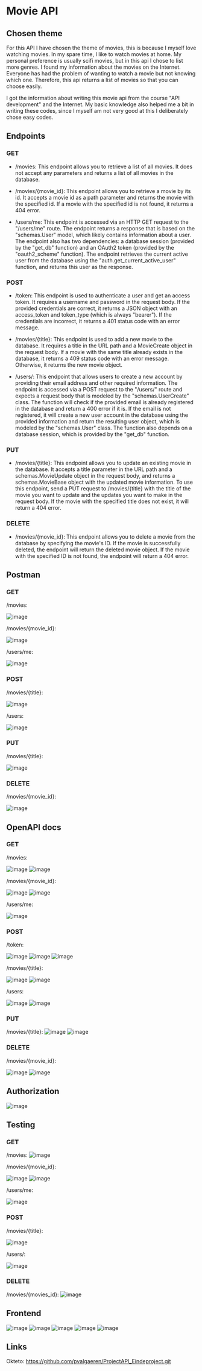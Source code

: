 # Movie API

## Chosen theme
For this API I have chosen the theme of movies, this is because I myself love watching movies.
In my spare time, I like to watch movies at home. My personal preference is usually scifi movies, but in this api I chose to list more genres. 
I found my information about the movies on the Internet. 
Everyone has had the problem of wanting to watch a movie but not knowing which one. 
Therefore, this api returns a list of movies so that you can choose easily. 

I got the information about writing this movie api from the course "API development" and the Internet. My basic knowledge also helped me a bit in writing these codes, since I myself am not very good at this I deliberately chose easy codes. 

## Endpoints
### GET
- /movies: This endpoint allows you to retrieve a list of all movies. It does not accept any parameters and returns a list of all movies in the database.

- /movies/{movie_id}: This endpoint allows you to retrieve a movie by its id. It accepts a movie id as a path parameter and returns the movie with the specified id. If a movie with the specified id is not found, it returns a 404 error.

- /users/me: This endpoint is accessed via an HTTP GET request to the "/users/me" route. The endpoint returns a response that is based on the "schemas.User" model, which likely contains information about a user. The endpoint also has two dependencies: a database session (provided by the "get_db" function) and an OAuth2 token (provided by the "oauth2_scheme" function). The endpoint retrieves the current active user from the database using the "auth.get_current_active_user" function, and returns this user as the response.

### POST
- /token: This endpoint is used to authenticate a user and get an access token. It requires a username and password in the request body. If the provided credentials are correct, it returns a JSON object with an access_token and token_type (which is always "bearer"). If the credentials are incorrect, it returns a 401 status code with an error message.

- /movies/{title}: This endpoint is used to add a new movie to the database. It requires a title in the URL path and a MovieCreate object in the request body. If a movie with the same title already exists in the database, it returns a 409 status code with an error message. Otherwise, it returns the new movie object.

- /users/: This endpoint that allows users to create a new account by providing their email address and other required information. The endpoint is accessed via a POST request to the "/users/" route and expects a request body that is modeled by the "schemas.UserCreate" class. The function will check if the provided email is already registered in the database and return a 400 error if it is. If the email is not registered, it will create a new user account in the database using the provided information and return the resulting user object, which is modeled by the "schemas.User" class. The function also depends on a database session, which is provided by the "get_db" function.

### PUT
- /movies/{title}: This endpoint allows you to update an existing movie in the database. It accepts a title parameter in the URL path and a schemas.MovieUpdate object in the request body, and returns a schemas.MovieBase object with the updated movie information. To use this endpoint, send a PUT request to /movies/{title} with the title of the movie you want to update and the updates you want to make in the request body. If the movie with the specified title does not exist, it will return a 404 error.

### DELETE
- /movies/{movie_id}: This endpoint allows you to delete a movie from the database by specifying the movie's ID. If the movie is successfully deleted, the endpoint will return the deleted movie object. If the movie with the specified ID is not found, the endpoint will return a 404 error.


## Postman
### GET
/movies:

![image](https://user-images.githubusercontent.com/91118410/211191125-51bf8720-45d0-44bd-9af2-b46cccc6ce68.png)

/movies/{movie_id}:

![image](https://user-images.githubusercontent.com/91118410/211193027-c2fa014d-1e36-42ad-ab35-9ef876ed1203.png)

/users/me:

![image](https://user-images.githubusercontent.com/91118410/211207345-cb685fb7-686a-4a05-b76d-b2a192ae9d63.png)


### POST

/movies/{title}:

![image](https://user-images.githubusercontent.com/91118410/211191060-3456e164-b00e-4c56-91a1-1c76ce5f633a.png)

/users: 

![image](https://user-images.githubusercontent.com/91118410/211207239-a9c2bd60-890f-4d4f-8135-2473830ba872.png)


### PUT
/movies/{title}:

![image](https://user-images.githubusercontent.com/91118410/211207435-ecfe260d-d398-4a13-84a3-08a17b96360b.png)

### DELETE
/movies/{movie_id}:

![image](https://user-images.githubusercontent.com/91118410/211193084-dba833ec-6a2a-4ca1-8470-e5e2eb53a745.png)


## OpenAPI docs
### GET
/movies:

![image](https://user-images.githubusercontent.com/91118410/211191571-95c052c4-57bc-47be-bb63-fa45a0c71635.png)
![image](https://user-images.githubusercontent.com/91118410/211191580-2e656fd4-78e1-4147-a63c-3f8d3f1f30d1.png)

/movies/{movie_id}:

![image](https://user-images.githubusercontent.com/91118410/211191439-7527e690-8db1-44ea-8e07-a776e7e03885.png)
![image](https://user-images.githubusercontent.com/91118410/211191458-c0cff774-5f94-43df-91b9-e61b34d8fb44.png)

/users/me:

![image](https://user-images.githubusercontent.com/91118410/211342095-a54da415-a1ae-4525-b100-fb8916910d22.png)


### POST
/token:

![image](https://user-images.githubusercontent.com/91118410/211206839-6f5ec6f3-200c-4d8c-9b26-d282f0bf2a5d.png)
![image](https://user-images.githubusercontent.com/91118410/211206858-b23862f8-e00a-4dde-91e6-7be7a01c2f64.png)
![image](https://user-images.githubusercontent.com/91118410/211206868-b3baf46b-d1ae-4d29-a742-3175158ac9fb.png)


/movies/{title}:

![image](https://user-images.githubusercontent.com/91118410/211191521-612354c7-8a0b-4d3b-89a7-e5f15aa47db6.png)
![image](https://user-images.githubusercontent.com/91118410/211191536-d2661ba6-abee-4a56-b1b3-89dd1bd98b2a.png)

/users:

![image](https://user-images.githubusercontent.com/91118410/211205652-f5119e3b-ccfc-4641-ba05-e8eb478baa86.png)
![image](https://user-images.githubusercontent.com/91118410/211205664-020b01a9-ff63-436c-8cea-b4b92f9b53cc.png)


### PUT
/movies/{title}:
![image](https://user-images.githubusercontent.com/91118410/211200729-909e063f-10c8-4380-b3a5-a4ef0cda283b.png)
![image](https://user-images.githubusercontent.com/91118410/211200746-e426e78a-68e8-47cc-bd50-8c8e6593e84d.png)


### DELETE
/movies/{movie_id}:

![image](https://user-images.githubusercontent.com/91118410/211192745-0a7eb69a-8894-4e95-9ee1-321c6b94407b.png)
![image](https://user-images.githubusercontent.com/91118410/211192761-63d9a007-0ab8-4aff-b6ae-fe8c1f16c0be.png)

## Authorization
![image](https://user-images.githubusercontent.com/91118410/211206171-e3ef45ff-2b09-495d-821a-06efc2800189.png)


## Testing

### GET

/movies:
![image](https://user-images.githubusercontent.com/91118410/211200115-6fa08680-ca66-432f-9a48-a3871039e980.png)


/movies/{movie_id}:

![image](https://user-images.githubusercontent.com/91118410/211200419-f09b5ae8-5a97-4337-bae5-d5415db14833.png)
![image](https://user-images.githubusercontent.com/91118410/211202513-1d29d167-d9cb-4ba5-bfdb-eedb64f06791.png)

/users/me:

![image](https://user-images.githubusercontent.com/91118410/211214166-bf58b18c-de33-4a91-847f-1aca66bec2a4.png)

### POST

/movies/{title}:

![image](https://user-images.githubusercontent.com/91118410/211214719-75fc6783-d1b7-4375-9b42-d632c676a2f0.png)

/users/:

![image](https://user-images.githubusercontent.com/91118410/211341157-350afc1d-357a-4c59-ba32-4835383f9cad.png)

### DELETE

/movies/{movies_id}:
![image](https://user-images.githubusercontent.com/91118410/211344932-217de834-c21e-4a32-88dd-c7b68f4fa4ad.png)



## Frontend
![image](https://user-images.githubusercontent.com/91118410/211167590-af8c15bb-8e91-428a-ad24-94cbdf795bad.png)
![image](https://user-images.githubusercontent.com/91118410/211167601-b1e12662-1d56-47c6-b6b5-f5dd5e8c292b.png)
![image](https://user-images.githubusercontent.com/91118410/211167616-e09ffb2a-3924-49b4-905b-fef17e0ed14b.png)
![image](https://user-images.githubusercontent.com/91118410/211167633-08819e3b-538b-4cf9-8977-aa74daa5f899.png)
![image](https://user-images.githubusercontent.com/91118410/211167624-9b0796f9-13ce-432d-9e22-330dce0290a9.png)

## Links
Okteto: https://github.com/pvalgaeren/ProjectAPI_Eindeproject.git

